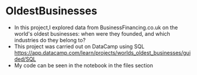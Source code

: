 # OldestBusinesses
- In this project,I explored data from BusinessFinancing.co.uk on the world's oldest businesses: when were they founded, and which industries do they belong to?
- This project was carried out on DataCamp using SQL  https://app.datacamp.com/learn/projects/worlds_oldest_businesses/guided/SQL
- My code can be seen in the notebook in the files section 
